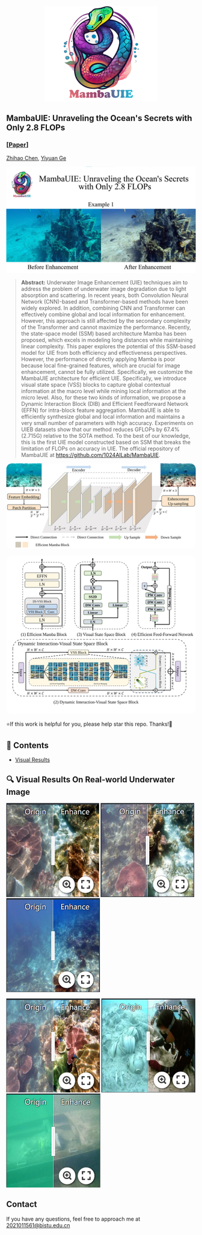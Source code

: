 <p align="center">
    <img src="assets/logo.svg" width="300">
</p>


## MambaUIE: Unraveling the Ocean's Secrets with Only 2.8 FLOPs

### [[Paper](https://arxiv.org/submit/5546331)] 

[Zhihao Chen](https://scholar.google.com/citations?user=SBoHvVQAAAAJ&hl=zh-CN), [Yiyuan Ge](https://scholar.google.com/citations?user=qKxpHGcAAAAJ&hl=zh-CN)

[![MambaUIE](assets/vedio.png)](https://www.youtube.com/watch?v=BtInjZjvevQ)

> **Abstract:**  Underwater Image Enhancement (UIE) techniques aim to address the problem of underwater image degradation due to light absorption and scattering. In recent years, both Convolution Neural Network (CNN)-based and Transformer-based methods have been widely explored. In addition, combining CNN and Transformer can effectively combine global and local information for enhancement. However, this approach is still affected by the secondary complexity of the Transformer and cannot maximize the performance. Recently, the state-space model (SSM) based architecture Mamba has been proposed, which excels in modeling long distances while maintaining linear complexity. This paper explores the potential of this SSM-based model for UIE from both efficiency and effectiveness perspectives. However, the performance of directly applying Mamba is poor because local fine-grained features, which are crucial for image enhancement, cannot be fully utilized. Specifically, we customize the MambaUIE architecture for efficient UIE. Specifically, we introduce visual state space (VSS) blocks to capture global contextual information at the macro level while mining local information at the micro level. Also, for these two kinds of information, we propose a Dynamic Interaction Block (DIB) and Efficient Feedforward Network (EFFN) for intra-block feature aggregation. MambaUIE is able to efficiently synthesize global and local information and maintains a very small number of parameters with high accuracy. Experiments on UIEB datasets show that our method reduces GFLOPs by 67.4% (2.715G) relative to the SOTA method. To the best of our knowledge, this is the first UIE model constructed based on SSM that breaks the limitation of FLOPs on accuracy in UIE. The official repository of MambaUIE at https://github.com/1024AILab/MambaUIE. 

<p align="center">
    <img src="assets/final.svg" style="border-radius: 15px">
</p>

<p align="center">
    <img src="assets/blocks.svg" style="border-radius: 15px">
</p>


⭐If this work is helpful for you, please help star this repo. Thanks!🤗



## 📑 Contents

- [Visual Results](#visual_results)

## <a name="Real-SR"></a>🔍 Visual Results On Real-world Underwater Image

[<img src="assets/cont1.png" height="250"/>](https://imgsli.com/MjU2OTIz) [<img src="assets/cont2.png" height="250"/>](https://imgsli.com/MjU2OTI0) [<img src="assets/cont3.png" height="250"/>](https://imgsli.com/MjU2OTI1)

[<img src="assets/cont4.png" height="250"/>](https://imgsli.com/MjU2OTI2) [<img src="assets/cont5.png" height="250"/>](https://imgsli.com/MjU2OTI4) [<img src="assets/cont6.png" height="250"/>](https://imgsli.com/MjU2OTI5)



## Contact

If you have any questions, feel free to approach me at 2021011561@bistu.edu.cn

